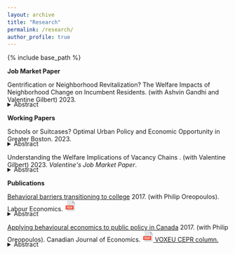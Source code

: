 ```yaml
---
layout: archive
title: "Research"
permalink: /research/
author_profile: true
---
```


{% include base_path %}

**Job Market Paper**

Gentrification or Neighborhood Revitalization? The Welfare Impacts of Neighborhood Change on Incumbent Residents. (with Ashvin Gandhi and Valentine Gilbert) 2023. 
<details style="margin-top: -20px;">
    <summary>Abstract</summary>
	Coming soon.
</details>

**Working Papers**

Schools or Suitcases? Optimal Urban Policy and Economic Opportunity in Greater Boston. 2023.
<details style="margin-top: -20px;">
    <summary>Abstract</summary>
	Coming soon.
</details>

Understanding the Welfare Implications of Vacancy Chains . (with Valentine Gilbert) 2023. *Valentine's Job Market Paper*. 
<details style="margin-top: -20px;">
    <summary>Abstract</summary>
	Coming soon.
</details>

**Publications**

[Behavioral barriers transitioning to college](https://www.sciencedirect.com/science/article/pii/S0927537117300556) 2017. (with Philip Oreopoulos). Labour Economics. <a href="/files/LE_2017.pdf" target="_blank" rel="noopener noreferrer"> <img alt="drawing" src="/images/pdf.png" width="25"></a> 
<details style="margin-top: -20px;">
    <summary>Abstract</summary>
    This paper presents a review of mostly experimental evidence demonstrating the potential usefulness of simplifying the college admission and enrollment process. Seemingly small differences in the process of students transitioning to college often determine whether some matriculate or not. Behavioral models that imply the possibility of sub-optimal long-run outcomes may be needed to better explain these results. We argue that the model which fits the results best is one where some students are inattentive to their college possibilities and therefore let opportunity slip by. Making the process to get to college easier and more salient helps offset this inattentiveness and prevents some exiting high school from falling through the cracks.
</details>

[Applying behavioural economics to public policy in Canada](https://onlinelibrary.wiley.com/doi/abs/10.1111/caje.12272) 2017. (with Philip Oreopoulos). Canadian Journal of Economics. <a href="/files/CJE_2017.pdf" target="_blank" rel="noopener noreferrer"> <img alt="drawing" src="/images/pdf.png" width="25">  VOXEU CEPR column. <a href="https://cepr.org/voxeu/columns/when-behavioural-economics-meets-randomised-control-trials-examples-canadian-public" target="_blank" rel="noopener noreferrer"> 
</a> <details style="margin-top: -20px;">
    <summary>Abstract</summary>
	Behavioural economics incorporates ideas from psychology, sociology and neuroscience to better predict how individuals make long-term decisions. Often the ideas adopted include present or inattention bias, both potentially leading to suboptimal outcomes. But these models also point to opportunities for effective, low-cost government policies that can have meaningful positive effects on people's long-term well-being. The last decade has been marked by a growing interest from governments the world over in using behavioural economics to inform policy decisions. This is true of Canada as well. In this paper we discuss the increasingly important role behavioural economics plays in Canadian public policy. We first contextualize government policies that have incorporated insights from behavioural economics by outlining a collection of models of intertemporal choice. We then present examples of public policy initiatives that are based upon findings in the field, placing particular emphasis on Canadian initiatives. We also document future opportunities, challenges and limitations.
</details>
